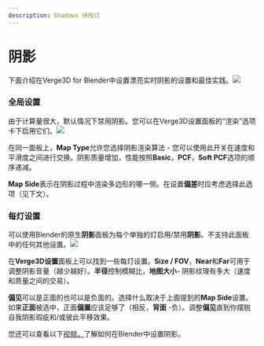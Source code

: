 ```yaml
---
description: Shadows 待校订
---
```


# 阴影

下面介绍在Verge3D for Blender中设置漂亮实时阴影的设置和最佳实践。![](https://www.soft8soft.com/docs/files/shadows-blender/shadows-example.jpg)

### 全局设置

由于计算量很大，默认情况下禁用阴影。您可以在Verge3D设置面板的“渲染”选项卡下启用它们。![](https://www.soft8soft.com/docs/files/shadows-blender/shadow-settings-global-blender.jpg)  


在同一面板上，**Map Type**允许您选择阴影渲染算法 - 您可以使用此开关在速度和平滑度之间进行交换。阴影质量增加，性能按照**Basic**，**PCF**，**Soft PCF**选项的顺序递减。

**Map Side**表示在阴影过程中渲染多边形的哪一侧。在设置**偏差**时应考虑选择此选项（见下文）。

### 每灯设置

可以使用Blender的原生**阴影**面板为每个单独的灯启用/禁用**阴影**。不支持此面板中的任何其他设置。![](https://www.soft8soft.com/docs/files/shadows-blender/shadow-settings-perlight-blender.jpg)  


在**Verge3D设置**面板上可以找到一些每灯设置。**Size / FOV**，**Near**和**Far**可用于调整阴影音量（越少越好）。**半径**控制模糊比，**地图大小**- 阴影纹理有多大（速度和质量之间的交易）。

**偏见**可以是正面的也可以是负面的。选择什么取决于上面提到的**Map Side**设置。如果**正面**被选中，正面**偏置**应该足够了（相反，**背面** -负）。调整**偏见**直到你摆脱自我阴影瑕疵和/或彼此平移效果。

您还可以查看以下[视频，](https://www.youtube.com/watch?v=BqK5ZK0W4xc)了解如何在Blender中设置阴影。

